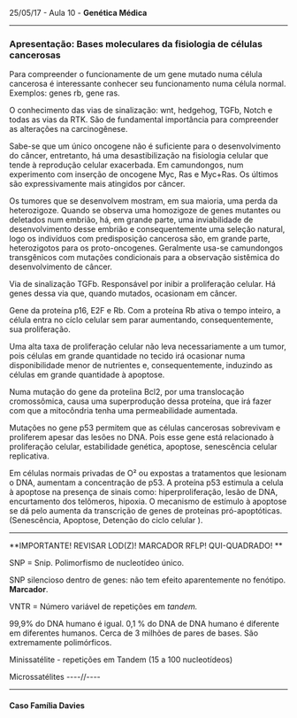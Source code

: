 25/05/17 - Aula 10 - **Genética Médica**

---

### Apresentação: Bases moleculares da fisiologia de células cancerosas

Para compreender o funcionamente de um gene mutado numa célula cancerosa é interessante conhecer seu funcionamento numa célula normal. Exemplos: genes rb, gene ras.

O conhecimento das vias de sinalização: wnt, hedgehog, TGFb, Notch e todas as vias da RTK. São de fundamental importância para compreender as alterações na carcinogênese.

Sabe-se que um único oncogene não é suficiente para o desenvolvimento do câncer, entretanto, há uma desastibilização na fisiologia celular que tende à reprodução celular exacerbada. Em camundongos, num experimento com inserção de oncogene  Myc, Ras e Myc+Ras. Os últimos são expressivamente mais atingidos por câncer.

Os tumores que se desenvolvem mostram, em sua maioria, uma perda da heterozigoze. Quando se observa uma homozigoze de genes mutantes ou deletados num embrião, há, em grande parte, uma inviabilidade de desenvolvimento desse embrião e consequentemente uma seleção natural, logo os indivíduos com predisposição cancerosa são, em grande parte, heterozigotos para os proto-oncogenes. Geralmente usa-se camundongos transgênicos com mutações condicionais para a observação sistêmica do desenvolvimento de câncer.

Via de sinalização TGFb. Responsável por inibir a proliferação celular. Há genes dessa via que, quando mutados, ocasionam em câncer.

Gene da proteína p16, E2F e Rb. Com a proteína Rb ativa o tempo inteiro, a célula entra no cíclo celular sem parar aumentando, consequentemente, sua proliferação.

Uma alta taxa de proliferação celular não leva necessariamente a um tumor, pois células em grande quantidade no tecido irá ocasionar numa disponibilidade menor de nutrientes e, consequentemente, induzindo as células  em grande quantidade à apoptose.

Numa mutação do gene da proteíina Bcl2, por uma translocação cromossômica, causa uma superprodução dessa proteína, que irá fazer com que a mitocôndria tenha uma permeabilidade aumentada.

Mutações no gene p53 permitem que as células cancerosas sobrevivam e proliferem apesar das lesões no DNA. Pois esse gene está relacionado à proliferação celular, estabilidade genética, apoptose, senescência celular replicativa.

Em células normais privadas de O² ou expostas a tratamentos que lesionam o DNA, aumentam a concentração de p53. A proteína p53 estimula a celula à apoptose na presença de sinais como: hiperproliferação, lesão de DNA, encurtamento dos telômeros, hipoxia. O mecanismo de estímulo à apoptose se dá pelo aumenta da transcrição de genes de proteínas pró-apoptóticas.  \(Senescência, Apoptose, Detenção do ciclo celular \).

---

**IMPORTANTE! REVISAR LOD\(Z\)! MARCADOR RFLP! QUI-QUADRADO! **

SNP = Snip. Polimorfismo de nucleotídeo único.

SNP silencioso dentro de genes: não tem efeito aparentemente no fenótipo. **Marcador**.

VNTR = Número variável de repetições em _tandem._

99,9% do DNA humano é igual. 0,1 % do DNA de DNA humano é diferente em diferentes humanos. Cerca de 3 milhões de pares de bases. São extremamente polimórficos.

Minissatélite - repetições em Tandem \(15 a 100 nucleotídeos\)

Microssatélites ----//---- 

---

#### Caso Família Davies



